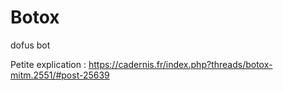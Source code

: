 # Botox
dofus bot

Petite explication : https://cadernis.fr/index.php?threads/botox-mitm.2551/#post-25639
